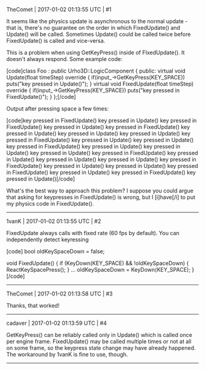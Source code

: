 TheComet | 2017-01-02 01:13:55 UTC | #1

It seems like the physics update is asynchronous to the normal update - that is, there's no guarantee on the order in which FixedUpdate() and Update() will be called. Sometimes Update() could be called twice before FixedUpdate() is called and vice-versa.

This is a problem when using GetKeyPress() inside of FIxedUpdate(). It doesn't always respond. Some example code:

[code]class Foo : public Urho3D::LogicComponent {
public:
    virtual void Update(float timeStep) override {
        if(input_->GetKeyPress(KEY_SPACE))
            puts("key pressed in Update()");
    }
    virtual void FixedUpdate(float timeStep) override {
        if(input_->GetKeyPress(KEY_SPACE))
            puts("key pressed in FixedUpdate()");
    }
};[/code]

Output after pressing space a few times:

[code]key pressed in FixedUpdate()
key pressed in Update()
key pressed in FixedUpdate()
key pressed in Update()
key pressed in FixedUpdate()
key pressed in Update()
key pressed in Update()
key pressed in Update()
key pressed in FixedUpdate()
key pressed in Update()
key pressed in Update()
key pressed in FixedUpdate()
key pressed in Update()
key pressed in Update()
key pressed in Update()
key pressed in FixedUpdate()
key pressed in Update()
key pressed in Update()
key pressed in Update()
key pressed in FixedUpdate()
key pressed in Update()
key pressed in Update()
key pressed in FixedUpdate()
key pressed in Update()
key pressed in FixedUpdate()
key pressed in Update()[/code]

What's the best way to approach this problem? I suppose you could argue that asking for keypresses in FixedUpdate() is wrong, but I [i]have[/i] to put my physics code in FixedUpdate().

-------------------------

1vanK | 2017-01-02 01:13:55 UTC | #2

FixedUpdate always calls with fixed rate (60 fps by default). You can independently detect keyressing

[code]
bool oldKeySpaceDown = false;

void FixedUpdate()
{
    if (KeyDown(KEY_SPACE) && !oldKeySpaceDown)
    {
        ReactKeySpacePress();
    }
    ...
    oldKeySpaceDown = KeyDown(KEY_SPACE);
}
[/code]

-------------------------

TheComet | 2017-01-02 01:13:58 UTC | #3

Thanks, that worked!

-------------------------

cadaver | 2017-01-02 01:13:59 UTC | #4

GetKeyPress() can be reliably called only in Update() which is called once per engine frame. FixedUpdate() may be called multiple times or not at all on some frame, so the keypress state change may have already happened. The workaround by 1vanK is fine to use, though.

-------------------------

